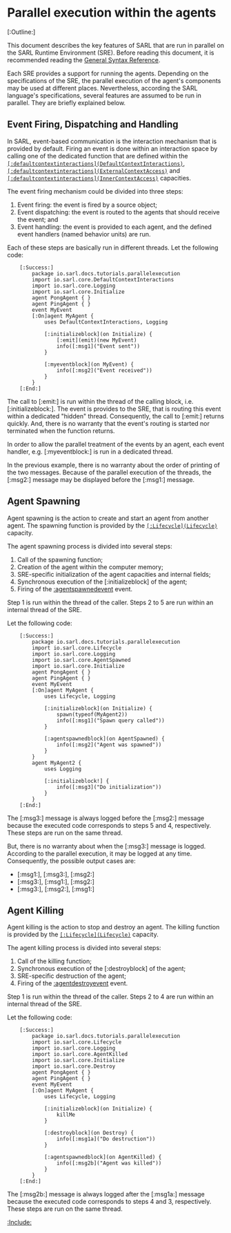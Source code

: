 # Parallel execution within the agents

[:Outline:]

This document describes the key features of SARL that are run in parallel on the SARL Runtime Environment (SRE).
Before reading this document, it is recommended reading
the [General Syntax Reference](../reference/GeneralSyntax.md).

Each SRE provides a support for running the agents. Depending on the specifications of the SRE, the
parallel execution of the agent's components may be used at different places.
Nevertheless, according the SARL language's specifications, several features are assumed to be run in parallel.
They are briefly explained below. 

## Event Firing, Dispatching and Handling

In SARL, event-based communication is the interaction mechanism that is provided by default.
Firing an event is done within an interaction space by calling one of the dedicated function that are defined within
the [`[:defaultcontextinteractions](DefaultContextInteractions)`](../reference/bic/DefaultContextInteractions.md),
[`[:defaultcontextinteractions](ExternalContextAccess)`](../reference/bic/ExternalContextAccess.md) and
[`[:defaultcontextinteractions](InnerContextAccess)`](../reference/bic/InnerContextAccess.md) capacities.

The event firing mechanism could be divided into three steps:
1. Event firing: the event is fired by a source object;
2. Event dispatching: the event is routed to the agents that should receive the event; and
3. Event handling: the event is provided to each agent, and the defined event handlers (named behavior units) are run.

Each of these steps are basically run in different threads.
Let the following code:

		[:Success:]
			package io.sarl.docs.tutorials.parallelexecution
			import io.sarl.core.DefaultContextInteractions
			import io.sarl.core.Logging
			import io.sarl.core.Initialize
			agent PongAgent { }
			agent PingAgent { }
			event MyEvent
			[:On]agent MyAgent {
				uses DefaultContextInteractions, Logging

				[:initializeblock](on Initialize) {
					[:emit](emit)(new MyEvent)
					info([:msg1]("Event sent"))
				}

				[:myeventblock](on MyEvent) {
					info([:msg2]("Event received"))
				}
			}
		[:End:]

The call to [:emit:] is run within the thread of the calling block, i.e. [:initializeblock:].
The event is provides to the SRE, that is routing this event within a dedicated "hidden" thread.
Consequently, the call to [:emit:] returns quickly. And, there is no warranty that the event's routing
is started nor terminated when the function returns. 

In order to allow the parallel treatment of the events by an agent, each event handler, e.g. [:myeventblock:]
is run in a dedicated thread.

<caution>In the previous example, there is no warranty about the order of printing of the two messages. Because of the parallel execution
of the threads, the [:msg2:] message may be displayed before the [:msg1:] message.</caution>

## Agent Spawning

Agent spawning is the action to create and start an agent from another agent.
The spawning function is provided by the 
[`[:Lifecycle](Lifecycle)`](../reference/bic/Lifecycle.md) capacity.

The agent spawning process is divided into several steps:
1. Call of the spawning function;
2. Creation of the agent within the computer memory;
3. SRE-specific initialization of the agent capacities and internal fields;
4. Synchronous execution of the [:initializeblock] of the agent;
5. Firing of the [:agentspawnedevent](AgentSpawned) event.

Step 1 is run within the thread of the caller.
Steps 2 to 5 are run within an internal thread of the SRE.

Let the following code:

		[:Success:]
			package io.sarl.docs.tutorials.parallelexecution
			import io.sarl.core.Lifecycle
			import io.sarl.core.Logging
			import io.sarl.core.AgentSpawned
			import io.sarl.core.Initialize
			agent PongAgent { }
			agent PingAgent { }
			event MyEvent
			[:On]agent MyAgent {
				uses Lifecycle, Logging

				[:initializeblock](on Initialize) {
					spawn(typeof(MyAgent2))
					info([:msg1]("Spawn query called"))
				}

				[:agentspawnedblock](on AgentSpawned) {
					info([:msg2]("Agent was spawned"))
				}
			}
			agent MyAgent2 {
				uses Logging

				[:initializeblock!] {
					info([:msg3]("Do initialization"))
				}
			}
		[:End:]

The [:msg3:] message is always logged before the [:msg2:] message because the executed code corresponds to
steps 5 and 4, respectively. These steps are run on the same thread.

But, there is no warranty about when the [:msg3:] message is logged. According to the parallel execution,
it may be logged at any time. Consequently, the possible output cases are:
* [:msg1:], [:msg3:], [:msg2:]
* [:msg3:], [:msg1:], [:msg2:]
* [:msg3:], [:msg2:], [:msg1:]


## Agent Killing

Agent killing is the action to stop and destroy an agent.
The killing function is provided by the 
[`[:Lifecycle](Lifecycle)`](../reference/bic/Lifecycle.md) capacity.

The agent killing process is divided into several steps:
1. Call of the killing function;
2. Synchronous execution of the [:destroyblock] of the agent;
3. SRE-specific destruction of the agent;
4. Firing of the [:agentdestroyevent](AgentKilled) event.

Step 1 is run within the thread of the caller.
Steps 2 to 4 are run within an internal thread of the SRE.

Let the following code:

		[:Success:]
			package io.sarl.docs.tutorials.parallelexecution
			import io.sarl.core.Lifecycle
			import io.sarl.core.Logging
			import io.sarl.core.AgentKilled
			import io.sarl.core.Initialize
			import io.sarl.core.Destroy
			agent PongAgent { }
			agent PingAgent { }
			event MyEvent
			[:On]agent MyAgent {
				uses Lifecycle, Logging

				[:initializeblock](on Initialize) {
					killMe
				}

				[:destroyblock](on Destroy) {
					info([:msg1a]("Do destruction"))
				}

				[:agentspawnedblock](on AgentKilled) {
					info([:msg2b]("Agent was killed"))
				}
			}
		[:End:]

The [:msg2b:] message is always logged after the [:msg1a:] message because the executed code corresponds to
steps 4 and 3, respectively. These steps are run on the same thread.


[:Include:](../legal.inc)

